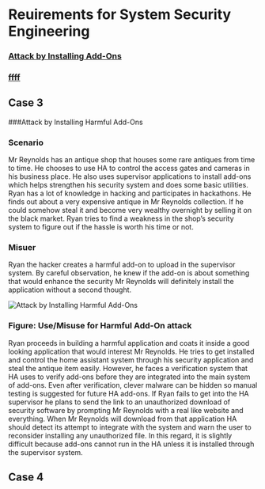 # Reuirements for System Security Engineering

###
###
### [Attack by Installing Add-Ons](#case-3)
### [ffff](#case-4)
###


## Case 3
###Attack by Installing Harmful Add-Ons

### Scenario
Mr Reynolds has an antique shop that houses some rare antiques from time to time. He chooses to use HA to control the access gates and cameras in his business place. He also uses supervisor applications to install add-ons which helps strengthen his security system and does some basic utilities. Ryan has a lot of knowledge in hacking and participates in hackathons. He finds out about a very expensive antique in Mr Reynolds collection. If he could somehow steal it and become very wealthy overnight by selling it on the black market. Ryan tries to find a weakness in the shop’s security system to figure out if the hassle is worth his time or not.

### Misuer
Ryan the hacker creates a harmful add-on to upload in the supervisor system. By careful observation, he knew if the add-on is about something that would enhance the security Mr Reynolds will definitely install the application without a second thought. 

![Attack by Installing Harmful Add-Ons](https://github.com/megharris/cyberockit/blob/main/images/AntiqueOwnerAddOnInstallation-2.png)
### Figure: Use/Misuse for Harmful Add-On attack

Ryan proceeds in building a harmful application and coats it inside a good looking application that would interest Mr Reynolds. He tries to get installed and control the home assistant system through his security application and steal the antique item easily. However, he faces a verification system that HA uses to verify add-ons before they are integrated into the main system of add-ons. Even after verification, clever malware can be hidden so manual testing is suggested for future HA add-ons. If Ryan fails to get into the HA supervisor he plans to send the link to an unauthorized download of security software by prompting Mr Reynolds with a real like website and everything. When Mr Reynolds will download from that application HA should detect its attempt to integrate with the system and warn the user to reconsider installing any unauthorized file. In this regard, it is slightly difficult because add-ons cannot run in the HA unless it is installed through the supervisor system. 

## Case 4 
